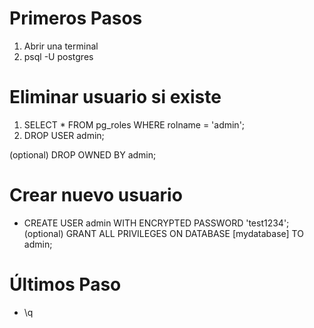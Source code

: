 # Primeros Pasos
1. Abrir una terminal
2. psql -U postgres

# Eliminar usuario si existe
1. SELECT * FROM pg_roles WHERE rolname = 'admin';
2. DROP USER admin;

(optional) DROP OWNED BY admin;

# Crear nuevo usuario
- CREATE USER admin WITH ENCRYPTED PASSWORD 'test1234';
(optional) GRANT ALL PRIVILEGES ON DATABASE [mydatabase] TO admin;

# Últimos Paso
- \q